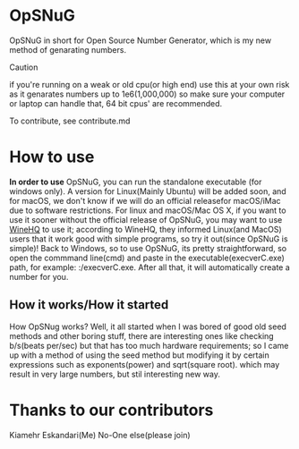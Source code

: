 # OpSNuG
OpSNuG in short for Open Source Number Generator, which is my new method of genarating numbers.

> [!CAUTION]
> if you're running on a weak or old cpu(or high end) use this at your own risk as it genarates numbers up to 1e6(1,000,000) so make sure your computer or laptop can handle that, 64 bit cpus' are recommended.

To contribute, see contribute.md

# How to use

**In order to use** OpSNuG, you can run the standalone executable (for windows only). A version for Linux(Mainly Ubuntu) will be added soon, and for macOS, we don't know if we will do an official releasefor macOS/iMac due to software restrictions. For linux and macOS/Mac OS X, if you want to use it sooner without the official release of OpSNuG, you may want to use [WineHQ](https://www.winehq.org/) to use it; according to WineHQ, they informed Linux(and MacOS) users that it work good with simple programs, so try it out(since OpSNuG is simple)! Back to Windows, so to use OpSNuG, its pretty straightforward, so open the commmand line(cmd) and paste in the executable(execverC.exe) path, for example: <YourDrive>:/execverC.exe. After all that, it will automatically create a number for you.


## How it works/How it started

How OpSNug works? Well, it all started when I was bored of good old seed methods and other boring stuff, there are interesting ones like checking b/s(beats per/sec) but that has too much hardware requirements; so I came up with a method of using the seed method but modifying it by certain expressions such as exponents(power) and sqrt(square root). which may result in very large numbers, but stil interesting new way.

# Thanks to our contributors

Kiamehr Eskandari(Me)
No-One else(please join)
